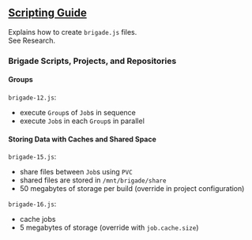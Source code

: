 ## [Scripting Guide](https://docs.brigade.sh/topics/scripting/)

Explains how to create `brigade.js` files.  
See Research.  

### Brigade Scripts, Projects, and Repositories

#### Groups

`brigade-12.js`:
* execute `Group`s of `Job`s in sequence
* execute `Job`s in each `Group`s in parallel

#### Storing Data with Caches and Shared Space

`brigade-15.js`:
* share files between `Job`s using `PVC`
* shared files are stored in `/mnt/brigade/share`
* 50 megabytes of storage per build (override in project configuration)

`brigade-16.js`:
* cache jobs
* 5 megabytes of storage (override with `job.cache.size`)
